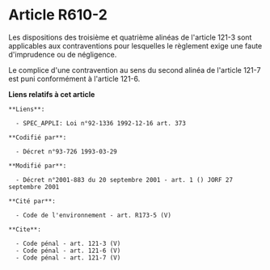 # Article R610-2

Les dispositions des troisième et quatrième alinéas de l'article 121-3 sont applicables aux contraventions pour lesquelles le
règlement exige une faute d'imprudence ou de négligence. 

Le complice d'une contravention au sens du second alinéa de l'article 121-7 est puni conformément à l'article 121-6.

**Liens relatifs à cet article**

	**Liens**:

	  - SPEC_APPLI: Loi n°92-1336 1992-12-16 art. 373

	**Codifié par**:

	  - Décret n°93-726 1993-03-29

	**Modifié par**:

	  - Décret n°2001-883 du 20 septembre 2001 - art. 1 () JORF 27 septembre 2001

	**Cité par**:

	  - Code de l'environnement - art. R173-5 (V)

	**Cite**:

	  - Code pénal - art. 121-3 (V)
	  - Code pénal - art. 121-6 (V)
	  - Code pénal - art. 121-7 (V)
